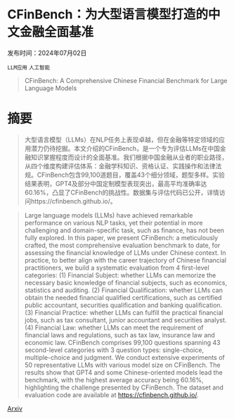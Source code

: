 # CFinBench：为大型语言模型打造的中文金融全面基准

发布时间：2024年07月02日

`LLM应用` `人工智能`

> CFinBench: A Comprehensive Chinese Financial Benchmark for Large Language Models

# 摘要

> 大型语言模型（LLMs）在NLP任务上表现卓越，但在金融等特定领域的应用潜力仍待挖掘。本文介绍的CFinBench，是一个专为评估LLMs在中国金融知识掌握程度而设计的全面基准。我们根据中国金融从业者的职业路径，从四个维度构建评估体系：金融学科知识、资格认证、实践操作和法律法规。CFinBench包含99,100道题目，覆盖43个细分领域，题型多样。实验结果表明，GPT4及部分中国定制模型表现突出，最高平均准确率达60.16%，凸显了CFinBench的挑战性。数据集与评估代码已公开，详情访问https://cfinbench.github.io/。

> Large language models (LLMs) have achieved remarkable performance on various NLP tasks, yet their potential in more challenging and domain-specific task, such as finance, has not been fully explored. In this paper, we present CFinBench: a meticulously crafted, the most comprehensive evaluation benchmark to date, for assessing the financial knowledge of LLMs under Chinese context. In practice, to better align with the career trajectory of Chinese financial practitioners, we build a systematic evaluation from 4 first-level categories: (1) Financial Subject: whether LLMs can memorize the necessary basic knowledge of financial subjects, such as economics, statistics and auditing. (2) Financial Qualification: whether LLMs can obtain the needed financial qualified certifications, such as certified public accountant, securities qualification and banking qualification. (3) Financial Practice: whether LLMs can fulfill the practical financial jobs, such as tax consultant, junior accountant and securities analyst. (4) Financial Law: whether LLMs can meet the requirement of financial laws and regulations, such as tax law, insurance law and economic law. CFinBench comprises 99,100 questions spanning 43 second-level categories with 3 question types: single-choice, multiple-choice and judgment. We conduct extensive experiments of 50 representative LLMs with various model size on CFinBench. The results show that GPT4 and some Chinese-oriented models lead the benchmark, with the highest average accuracy being 60.16%, highlighting the challenge presented by CFinBench. The dataset and evaluation code are available at https://cfinbench.github.io/.

[Arxiv](https://arxiv.org/abs/2407.02301)
